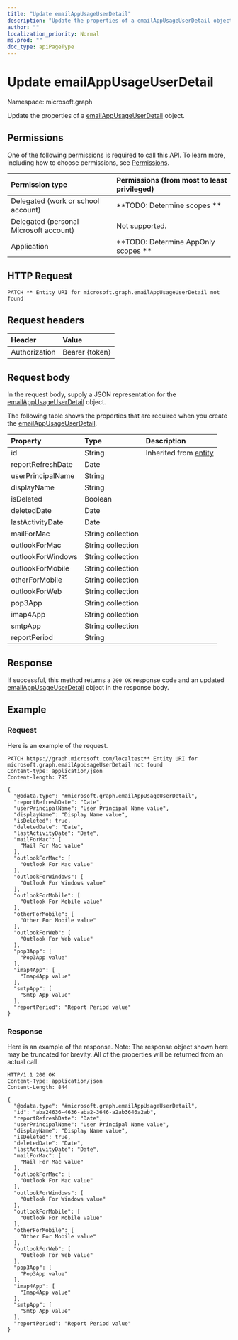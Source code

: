 ```yaml
---
title: "Update emailAppUsageUserDetail"
description: "Update the properties of a emailAppUsageUserDetail object."
author: ""
localization_priority: Normal
ms.prod: ""
doc_type: apiPageType
---
```


# Update emailAppUsageUserDetail

Namespace: microsoft.graph

Update the properties of a [emailAppUsageUserDetail](../resources/emailappusageuserdetail.md) object.

## Permissions
One of the following permissions is required to call this API. To learn more, including how to choose permissions, see [Permissions](/concepts/permissions-reference.md).

|Permission type|Permissions (from most to least privileged)|
|:---|:---|
|Delegated (work or school account)|**TODO: Determine scopes **|
|Delegated (personal Microsoft account)|Not supported.|
|Application|**TODO: Determine AppOnly scopes **|

## HTTP Request
<!-- {
  "blockType": "ignored"
}
-->
``` http
PATCH ** Entity URI for microsoft.graph.emailAppUsageUserDetail not found
```

## Request headers
|Header|Value|
|:---|:---|
|Authorization|Bearer {token}|

## Request body
In the request body, supply a JSON representation for the [emailAppUsageUserDetail](../resources/emailappusageuserdetail.md) object.

The following table shows the properties that are required when you create the [emailAppUsageUserDetail](../resources/emailappusageuserdetail.md).

|Property|Type|Description|
|:---|:---|:---|
|id|String| Inherited from [entity](../resources/entity.md)|
|reportRefreshDate|Date||
|userPrincipalName|String||
|displayName|String||
|isDeleted|Boolean||
|deletedDate|Date||
|lastActivityDate|Date||
|mailForMac|String collection||
|outlookForMac|String collection||
|outlookForWindows|String collection||
|outlookForMobile|String collection||
|otherForMobile|String collection||
|outlookForWeb|String collection||
|pop3App|String collection||
|imap4App|String collection||
|smtpApp|String collection||
|reportPeriod|String||



## Response
If successful, this method returns a `200 OK` response code and an updated [emailAppUsageUserDetail](../resources/emailappusageuserdetail.md) object in the response body.

## Example

### Request
Here is an example of the request.
<!-- {
  "blockType": "request",
  "name": "update_emailappusageuserdetail"
}
-->
``` http
PATCH https://graph.microsoft.com/localtest** Entity URI for microsoft.graph.emailAppUsageUserDetail not found
Content-type: application/json
Content-length: 795

{
  "@odata.type": "#microsoft.graph.emailAppUsageUserDetail",
  "reportRefreshDate": "Date",
  "userPrincipalName": "User Principal Name value",
  "displayName": "Display Name value",
  "isDeleted": true,
  "deletedDate": "Date",
  "lastActivityDate": "Date",
  "mailForMac": [
    "Mail For Mac value"
  ],
  "outlookForMac": [
    "Outlook For Mac value"
  ],
  "outlookForWindows": [
    "Outlook For Windows value"
  ],
  "outlookForMobile": [
    "Outlook For Mobile value"
  ],
  "otherForMobile": [
    "Other For Mobile value"
  ],
  "outlookForWeb": [
    "Outlook For Web value"
  ],
  "pop3App": [
    "Pop3App value"
  ],
  "imap4App": [
    "Imap4App value"
  ],
  "smtpApp": [
    "Smtp App value"
  ],
  "reportPeriod": "Report Period value"
}
```

### Response
Here is an example of the response. Note: The response object shown here may be truncated for brevity. All of the properties will be returned from an actual call.
<!-- {
  "blockType": "response",
  "truncated": true
}
-->
``` http
HTTP/1.1 200 OK
Content-Type: application/json
Content-Length: 844

{
  "@odata.type": "#microsoft.graph.emailAppUsageUserDetail",
  "id": "aba24636-4636-aba2-3646-a2ab3646a2ab",
  "reportRefreshDate": "Date",
  "userPrincipalName": "User Principal Name value",
  "displayName": "Display Name value",
  "isDeleted": true,
  "deletedDate": "Date",
  "lastActivityDate": "Date",
  "mailForMac": [
    "Mail For Mac value"
  ],
  "outlookForMac": [
    "Outlook For Mac value"
  ],
  "outlookForWindows": [
    "Outlook For Windows value"
  ],
  "outlookForMobile": [
    "Outlook For Mobile value"
  ],
  "otherForMobile": [
    "Other For Mobile value"
  ],
  "outlookForWeb": [
    "Outlook For Web value"
  ],
  "pop3App": [
    "Pop3App value"
  ],
  "imap4App": [
    "Imap4App value"
  ],
  "smtpApp": [
    "Smtp App value"
  ],
  "reportPeriod": "Report Period value"
}
```

